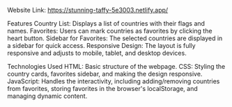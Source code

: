 Website Link: https://stunning-taffy-5e3003.netlify.app/


Features
Country List: Displays a list of countries with their flags and names.
Favorites: Users can mark countries as favorites by clicking the heart button.
Sidebar for Favorites: The selected countries are displayed in a sidebar for quick access.
Responsive Design: The layout is fully responsive and adjusts to mobile, tablet, and desktop devices.


Technologies Used
HTML: Basic structure of the webpage.
CSS: Styling the country cards, favorites sidebar, and making the design responsive.
JavaScript: Handles the interactivity, including adding/removing countries from favorites, storing favorites in the browser's localStorage, and managing dynamic content.
